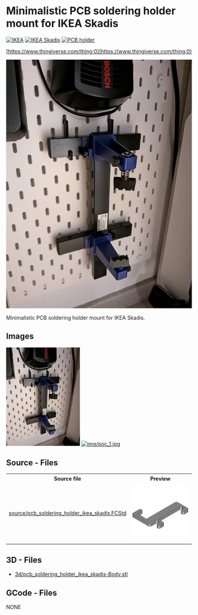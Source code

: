 # Minimalistic PCB soldering holder mount for IKEA Skadis
[![IKEA](https://img.shields.io/badge/IKEA-024c73)](https://www.thingiverse.com/tag:IKEA)
[![IKEA Skadis](https://img.shields.io/badge/IKEA_Skadis-024c73)](https://www.thingiverse.com/tag:IKEA_Skadis)
[![PCB holder](https://img.shields.io/badge/PCB_holder-024c73)](https://www.thingiverse.com/tag:PCB_holder)

[https://www.thingiverse.com/thing:0](https://www.thingiverse.com/thing:0)


![thumbnail image](img/poc_0.jpg)


Minimalistic PCB soldering holder mount for IKEA Skadis.

## Images
[<img src="img/poc_0.jpg" alt="img/poc_0.jpg" width="200"/>](img/poc_0.jpg)
[<img src="img/poc_1.jpg" alt="img/poc_1.jpg" width="200"/>](img/poc_1.jpg)

## Source - Files

<table>
  <tr>
    <th>Source file</th>
    <th>Preview</th>
  </tr>
  <tr>
    <td>
        <a href="source/pcb_soldering_holder_ikea_skadis.FCStd">source/pcb_soldering_holder_ikea_skadis.FCStd</a>
    </td>
    <td>
        <img src="img/previews/pcb_soldering_holder_ikea_skadis.png" alt="img/previews/pcb_soldering_holder_ikea_skadis.png" width="200"/>
    </td>
  </tr>
</table>

## 3D - Files
* [3d/pcb_soldering_holder_ikea_skadis-Body.stl](3d/pcb_soldering_holder_ikea_skadis-Body.stl)

## GCode - Files
NONE